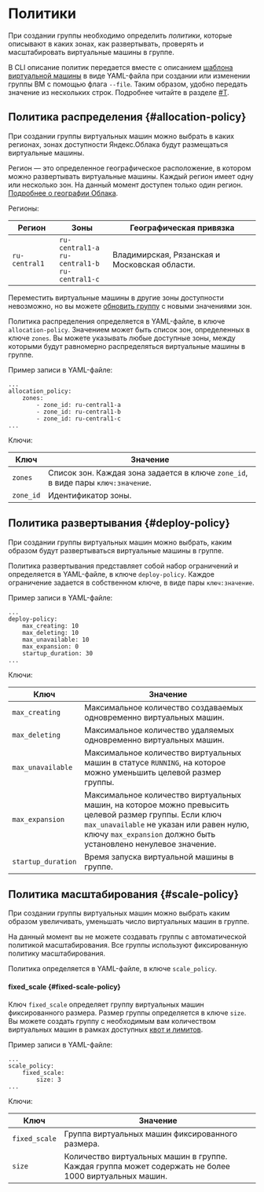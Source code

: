 # Политики

При создании группы необходимо определить _политики_, которые описывают в каких зонах, как развертывать, проверять и масштабировать виртуальные машины в группе.

В CLI описание политик передается вместе с описанием [шаблона виртуальной машины](instance-template.md) в виде YAML-файла при создании или изменении группы ВМ с помощью флага `--file`. Таким образом, удобно передать значение из нескольких строк. Подробнее читайте в разделе [#T](../../operations/instance-groups/create-fixed-group.md).

## Политика распределения {#allocation-policy}

При создании группы виртуальных машин можно выбрать в каких регионах, зонах доступности Яндекс.Облака будут размещаться виртуальные машины.

Регион — это определенное географическое расположение, в котором можно развертывать виртуальные машины. Каждый регион имеет одну или несколько зон. На данный момент доступен только один регион. [Подробнее о географии Облака](../../../overview/concepts/geo-scope.md).

Регионы:

Регион | Зоны | Географическая привязка
----- | ----- | -----
`ru-central1` | `ru-central1-a`<br/>`ru-central1-b`<br/>`ru-central1-c` | Владимирская, Рязанская и Московская области.

Переместить виртуальные машины в другие зоны доступности невозможно, но вы можете [обновить группу](../../operations/instance-groups/update.md) с новыми значениями зон.

Политика распределения определяется в YAML-файле, в ключе `allocation-policy`. Значением может быть список зон, определенных в ключе `zones`. Вы можете указывать любые доступные зоны, между которыми будут равномерно распределяться виртуальные машины в группе.

Пример записи в YAML-файле:

```
...
allocation_policy:
    zones:
        - zone_id: ru-central1-a
        - zone_id: ru-central1-b
        - zone_id: ru-central1-c
...
```

Ключи:

Ключ | Значение
----- | -----
`zones` | Список зон. Каждая зона задается в ключе `zone_id`, в виде пары `ключ:значение`.
`zone_id` | Идентификатор зоны.

## Политика развертывания {#deploy-policy}

При создании группы виртуальных машин можно выбрать, каким образом будут развертываться виртуальные машины в группе.

Политика развертывания представляет собой набор ограничений и определяется в YAML-файле, в ключе `deploy-policy`. Каждое ограничение задается в собственном ключе, в виде пары `ключ:значение`.

Пример записи в YAML-файле:

```
...
deploy-policy:
    max_creating: 10
    max_deleting: 10
    max_unavailable: 10
    max_expansion: 0
    startup_duration: 30
...
```

Ключи:

Ключ | Значение
----- | -----
`max_creating` | Максимальное количество создаваемых одновременно виртуальных машин.
`max_deleting` | Максимальное количество удаляемых одновременно виртуальных машин.
`max_unavailable` | Максимальное количество виртуальных машин в статусе `RUNNING`, на которое можно уменьшить целевой размер группы.
`max_expansion` | Максимальное количество виртуальных машин, на которое можно превысить целевой размер группы. Если ключ `max_unavailable` не указан или равен нулю, ключу `max_expansion` должно быть установлено ненулевое значение.
`startup_duration` | Время запуска виртуальной машины в группе.

## Политика масштабирования {#scale-policy}

При создании группы виртуальных машин можно выбрать каким образом увеличивать, уменьшать число виртуальных машин в группе.

На данный момент вы не можете создавать группы с автоматической политикой масштабирования. Все группы используют фиксированную политику масштабирования.

Политика определяется в YAML-файле, в ключе `scale_policy`.

#### fixed_scale {#fixed-scale-policy}

Ключ `fixed_scale` определяет группу виртуальных машин фиксированного размера. Размер группы определяется в ключе `size`. Вы можете создать группу с необходимым вам количеством виртуальных машин в рамках доступных [квот и лимитов](../limits.md).

Пример записи в YAML-файле:

```
...
scale_policy:
    fixed_scale:
        size: 3
...
```

Ключи:

Ключ | Значение
----- | -----
`fixed_scale` | Группа виртуальных машин фиксированного размера.
`size` | Количество виртуальных машин в группе. Каждая группа может содержать не более 1000 виртуальных машин.
